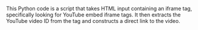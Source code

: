 This Python code is a script that takes HTML input containing an iframe tag, specifically looking for YouTube embed iframe tags. It then extracts the YouTube video ID from the tag and constructs a direct link to the video.
